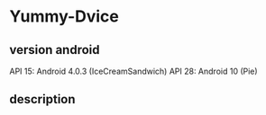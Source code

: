 # Yummy-Dvice
## version android
API 15: Android 4.0.3 (IceCreamSandwich)
API 28: Android 10 (Pie)
## description
 